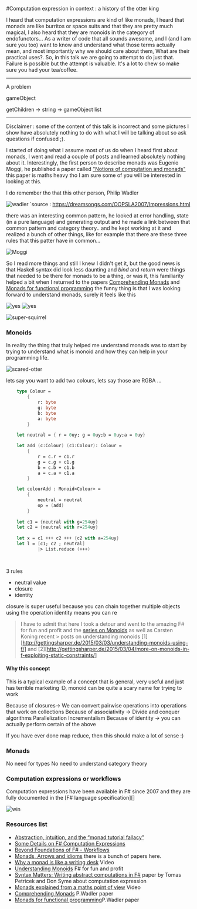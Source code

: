 
#Computation expression in context : a history of the otter king


I heard that computation expressions are kind of like monads, I heard that monads are like burritos or space suits and that they are pretty much magical, I also heard that they are monoids in the category of endofunctors... 
As a writer of code that all sounds awesome, and I (and I am sure you too) want to know and understand what those terms actually mean, and most importantly why we should care about them, What are their practical uses?. So, in this talk we are going to attempt to do just that. Failure is possible but the attempt is valuable. It's a lot to chew so make sure you had your tea/coffee.


-----------------

A problem

gameObject 

getChildren -> string -> gameObject list



-----------

Disclaimer : some of the content of this talk is incorrect and some pictures I show have absolutely nothing to do with what I will be talking about
so ask questions if confused ;).

I started of doing what I assume most of us do when I heard first about monads, I went and read a couple of posts and learned absolutely nothing about it. 
Interestingly, the first person to describe monads was Eugenio Moggi, he published a  paper called ["Notions of computation and monads"](http://www.disi.unige.it/person/MoggiE/ftp/ic91.pdf) this paper is maths heavy tho I am sure some of you will be interested in looking at this.

I do remember tho that this other person, Philip Wadler

![wadler](https://dreamsongs.com/OOPSLA2007/Photos/Impressions%20Pix/wadler.gif)
`source : https://dreamsongs.com/OOPSLA2007/Impressions.html

there was an interesting common pattern, he looked at error handling, state (in a pure language) and generating output and he made a link between that common pattern and category theory.. and he kept working at it and realized a bunch of other things, like for example that there are these three rules that this patter have in common...



![Moggi](http://en.wikipedia.org/wiki/Eugenio_Moggi#/media/File:Eugenio_Moggi.jpg)

So I read more things and still I knew I didn't get it, but the good news is that Haskell syntax did look less daunting and *bind* and *return* were things that needed to be there for monads to be a thing, or was it, this familiarity helped a bit when I returned to the papers [Comprehending Monads][1] and [Monads for functional programming][2] the funny thing is that I was looking forward to understand monads, surely it feels like this

![yes](http://i.imgur.com/rGkpZ5U.jpg)
![yes](http://i.imgur.com/HhEDPde.jpg)

![super-squirrel](http://data1.blog.de/blog/c/cheer-up/img/Super-Squirrel_01.jpg)

### Monoids

In reality the thing that truly helped me understand monads was to start by trying to understand what is monoid and how they can help in your programming life.

![scared-otter](http://wereblog.com/wp-content/uploads/2014/06/otter.png)

lets say you want to add two colours, lets say those are RGBA ...


```FSharp
    type Colour = 
        {
            r: byte
            g: byte
            b: byte
            a: byte                            
        } 
    
    let neutral = { r = 0uy; g = 0uy;b = 0uy;a = 0uy}

    let add (c:Colour) (c1:Colour): Colour =        
        {
            r = c.r + c1.r
            g = c.g + c1.g
            b = c.b + c1.b
            a = c.a + c1.a
        }    

    let colourAdd : Monoid<Colour> = 
        {
            neutral = neutral
            op = (add)
        }
    
    let c1 = {neutral with g=254uy}
    let c2 = {neutral with r=254uy}
    
    let x = c1 +++ c2 +++ {c2 with a=254uy}
    let l = [c1; c2 ; neutral]
            |> List.reduce (+++)        

    
```
3 rules

* neutral value
* closure
* identity

closure is super useful because you can chain together multiple objects using the operation
identity means you can re


> I have to admit that here I took a detour and went to the amazing F# for fun and profit and the [series on Monoids][3] as well as Carsten Koning recent > posts on understanding monoids [1][http://gettingsharper.de/2015/03/03/understanding-monoids-using-f/] and [2][http://gettingsharper.de/2015/03/04/more-on-monoids-in-f-exploiting-static-constraints/] 


#### Why this concept 

This is a typical example of a concept that is general, very useful and just has terrible marketing :D, monoid can be quite a scary name for trying to work 



Because of closures-> We can convert pairwise operations into operations that work on collections
Because of associativity ->  Divide and conquer algorithms
                              Parallelization
                              Incrementalism
Because of identity -> you can actually perform certain of the above

If you have ever done map reduce, then this should make a lot of sense :) 



### Monads


No need for types
No need to understand category theory 



### Computation expressions or workflows

Computation expressions have been available in F# since 2007 and they are fully documented in the [F# language specification][]

![win](http://fc09.deviantart.net/fs71/i/2010/082/f/8/King_Otter_by_Pee_reviver.jpg)

### Resources list

* [Abstraction, intuition, and the “monad tutorial fallacy”](https://byorgey.wordpress.com/2009/01/12/abstraction-intuition-and-the-monad-tutorial-fallacy/)
* [Some Details on F# Computation Expressions](http://blogs.msdn.com/b/dsyme/archive/2007/09/22/some-details-on-f-computation-expressions-aka-monadic-or-workflow-syntax.aspx)
* [Beyond Foundations of F# - Workflows](http://www.infoq.com/articles/pickering-fsharp-workflow)
* [Monads, Arrows and idioms](http://homepages.inf.ed.ac.uk/wadler/topics/monads.html) there is a bunch of papers here.
* [Why a monad is like a writing desk](http://www.infoq.com/presentations/Why-is-a-Monad-Like-a-Writing-Desk) Video 
* [Understanding Monoids][3] F# for fun and profit 
* [Syntax Matters: Writing abstract computations in F#](http://tomasp.net/academic/papers/computation-zoo/syntax-matters.pdf) paper by Tomas Petricek and Don Syme about computation expression
* [Monads explained from a maths point of view](https://www.youtube.com/watch?v=9fohXBj2UEI) Video
* [Comprehending Monads][1] P.Wadler paper
* [Monads for functional programming][2]P.Wadler paper


[1]:(http://ncatlab.org/nlab/files/WadlerMonads.pdf)
[2]:(http://homepages.inf.ed.ac.uk/wadler/papers/marktoberdorf/baastad.pdf)
[3]:(http://fsharpforfunandprofit.com/posts/monoids-without-tears/#series-toc)